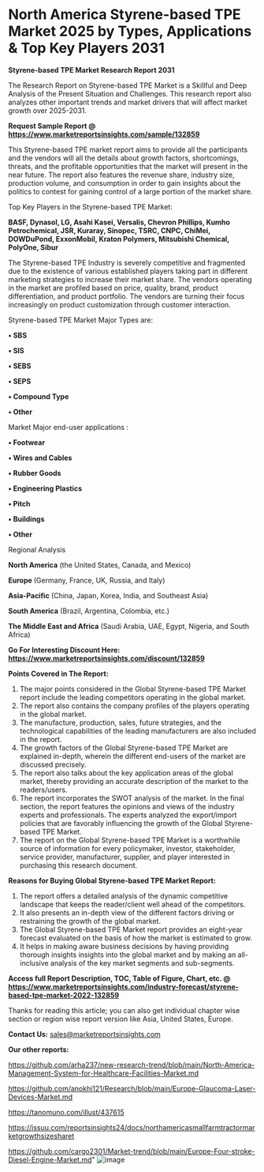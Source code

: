 # North America Styrene-based TPE Market 2025 by Types, Applications & Top Key Players 2031

<strong>Styrene-based TPE Market Research Report 2031</strong>

The Research Report on Styrene-based TPE Market is a Skillful and Deep Analysis of the Present Situation and Challenges. This research report also analyzes other important trends and market drivers that will affect market growth over 2025-2031.

<strong>Request Sample Report @ <a href=https://www.marketreportsinsights.com/sample/132859>https://www.marketreportsinsights.com/sample/132859</a></strong>

This Styrene-based TPE market report aims to provide all the participants and the vendors will all the details about growth factors, shortcomings, threats, and the profitable opportunities that the market will present in the near future. The report also features the revenue share, industry size, production volume, and consumption in order to gain insights about the politics to contest for gaining control of a large portion of the market share.

Top Key Players in the Styrene-based TPE Market:

<strong>BASF, Dynasol, LG, Asahi Kasei, Versalis, Chevron Phillips, Kumho Petrochemical, JSR, Kuraray, Sinopec, TSRC, CNPC, ChiMei, DOWDuPond, ExxonMobil, Kraton Polymers, Mitsubishi Chemical, PolyOne, Sibur</strong>

The Styrene-based TPE Industry is severely competitive and fragmented due to the existence of various established players taking part in different marketing strategies to increase their market share. The vendors operating in the market are profiled based on price, quality, brand, product differentiation, and product portfolio. The vendors are turning their focus increasingly on product customization through customer interaction.

Styrene-based TPE Market Major Types are:

<strong>• SBS

• SIS

• SEBS

• SEPS

• Compound Type

• Other</strong>

Market Major end-user applications :

<strong>• Footwear

• Wires and Cables

• Rubber Goods

• Engineering Plastics

• Pitch

• Buildings

• Other</strong>

Regional Analysis

</u><strong><b>North America</b></strong> (the United States, Canada, and Mexico)

<strong><b>Europe </b></strong>(Germany, France, UK, Russia, and Italy)

<strong><b>Asia-Pacific</b></strong> (China, Japan, Korea, India, and Southeast Asia)

<strong><b>South America</b></strong> (Brazil, Argentina, Colombia, etc.)

<strong><b>The Middle East and Africa</b></strong> (Saudi Arabia, UAE, Egypt, Nigeria, and South Africa)

<strong>Go For Interesting Discount Here: <a href=https://www.marketreportsinsights.com/discount/132859>https://www.marketreportsinsights.com/discount/132859</a></strong>

<strong>Points Covered in The Report:</strong>
<ol>
  <li>The major points considered in the Global Styrene-based TPE Market report include the leading competitors operating in the global market.</li>
  <li>The report also contains the company profiles of the players operating in the global market.</li>
  <li>The manufacture, production, sales, future strategies, and the technological capabilities of the leading manufacturers are also included in the report.</li>
  <li>The growth factors of the Global Styrene-based TPE Market are explained in-depth, wherein the different end-users of the market are discussed precisely.</li>
  <li>The report also talks about the key application areas of the global market, thereby providing an accurate description of the market to the readers/users.</li>
  <li>The report incorporates the SWOT analysis of the market. In the final section, the report features the opinions and views of the industry experts and professionals. The experts analyzed the export/import policies that are favorably influencing the growth of the Global Styrene-based TPE Market.</li>
  <li>The report on the Global Styrene-based TPE Market is a worthwhile source of information for every policymaker, investor, stakeholder, service provider, manufacturer, supplier, and player interested in purchasing this research document.</li>
</ol>
<strong>Reasons for Buying Global Styrene-based TPE Market Report:</strong>

<ol>
  <li>The report offers a detailed analysis of the dynamic competitive landscape that keeps the reader/client well ahead of the competitors.</li>
  <li>It also presents an in-depth view of the different factors driving or restraining the growth of the global market.</li>
  <li>The Global Styrene-based TPE Market report provides an eight-year forecast evaluated on the basis of how the market is estimated to grow.</li>
  <li>It helps in making aware business decisions by having providing thorough insights insights into the global market and by making an all-inclusive analysis of the key market segments and sub-segments.</li>
</ol>
<strong>Access full Report Description, TOC, Table of Figure, Chart, etc. @ <a href=https://www.marketreportsinsights.com/industry-forecast/styrene-based-tpe-market-2022-132859>https://www.marketreportsinsights.com/industry-forecast/styrene-based-tpe-market-2022-132859</a></strong>


Thanks for reading this article; you can also get individual chapter wise section or region wise report version like Asia, United States, Europe.

<strong>Contact Us:</strong>
sales@marketreportsinsights.com

<strong>Our other reports:</strong>

<a href=https://github.com/arha237/new-research-trend/blob/main/North-America-Management-System-for-Healthcare-Facilities-Market.md>https://github.com/arha237/new-research-trend/blob/main/North-America-Management-System-for-Healthcare-Facilities-Market.md</a>

<a href=https://github.com/anokhi121/Research/blob/main/Europe-Glaucoma-Laser-Devices-Market.md>https://github.com/anokhi121/Research/blob/main/Europe-Glaucoma-Laser-Devices-Market.md</a>

<a href=https://tanomuno.com/illust/437615>https://tanomuno.com/illust/437615</a>

<a href=https://issuu.com/reportsinsights24/docs/northamericasmallfarmtractormarketgrowthsizesharet>https://issuu.com/reportsinsights24/docs/northamericasmallfarmtractormarketgrowthsizesharet</a>

<a href=https://github.com/cargo2301/Market-trend/blob/main/Europe-Four-stroke-Diesel-Engine-Market.md>https://github.com/cargo2301/Market-trend/blob/main/Europe-Four-stroke-Diesel-Engine-Market.md</a>"
![image](https://github.com/user-attachments/assets/8050ed41-5d8f-4e8d-a395-e85e66860bd6)

